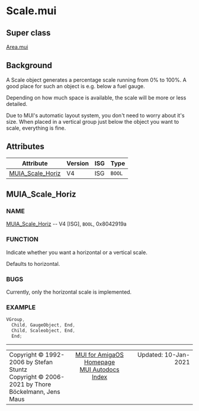 # Scale.mui
## Super class
[Area.mui](MUI_Area.md)
## Background
A Scale object generates a percentage scale running from 0% to 100%. A good
place for such an object is e.g. below a fuel gauge.

Depending on how much space is available, the scale will be more or less
detailed.

Due to MUI's automatic layout system, you don't need to worry about it's
size. When placed in a vertical group just below the object you want to
scale, everything is fine.
## Attributes
Attribute|Version|ISG|Type
---------|-------|---|----
[MUIA_Scale_Horiz](MUI_Scale.md/#MUIA_Scale_Horiz)|V4|ISG|`BOOL`

## MUIA_Scale_Horiz
### NAME
[MUIA_Scale_Horiz](MUI_Scale.md/#MUIA_Scale_Horiz) -- V4 [ISG], `BOOL`, 0x8042919a

### FUNCTION
Indicate whether you want a horizontal or a vertical scale.

Defaults to horizontal.

### BUGS
Currently, only the horizontal scale is implemented.

### EXAMPLE
```c++
VGroup,
  Child, GaugeObject, End,
  Child, Scaleobject, End,
  End;
```

----
<table class='compact' style='border: none; border-spacing: 0px; margin: 0px' width='100%'>
<tr>
<td style='text-align: left; vertical-align: top' width='33%'>Copyright &copy 1992-2006 by Stefan Stuntz<br>Copyright &copy 2006-2021 by Thore B&ouml;ckelmann, Jens Maus</TD>
<td style='text-align: center; vertical-align: top' width='33%'>
<a href=http://muidev.de>MUI for AmigaOS Homepage</a><br>
<a href=http://muidev.de/wiki/Documentation>MUI Autodocs Index</a>
</td>
<td style='text-align: right; vertical-align: top' width='33%'>Updated: 10-Jan-2021</td>
</tr>
</table>
